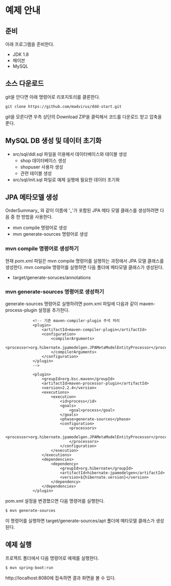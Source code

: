 # 예제 안내

## 준비
아래 프로그램을 준비한다.
* JDK 1.8
* 메이븐
* MySQL

## 소스 다운로드
git을 안다면 아래 명령어로 리포지토리를 클론한다.

```
git clone https://github.com/madvirus/ddd-start.git
```

git을 모른다면 우측 상단의 Download ZIP을 클릭해서 코드를 다운로드 받고 압축을 푼다.

## MySQL DB 생성 및 데이터 초기화

* src/sql/ddl.sql 파일을 이용해서 데이터베이스와 테이블 생성
  * shop 데이터베이스 생성
  * shopuser 사용자 생성
  * 관련 테이블 생성
* src/sql/init.sql 파일로 예제 실행에 필요한 데이터 초기화

## JPA 메타모델 생성
OrderSummary_ 와 같이 이름에 '_'가 포함된 JPA 메타 모델 클래스를 생성하려면 다음 중 한 방법을 사용한다.

* mvn compile 명령어로 생성
* mvn generate-sources 명령어로 생성

### mvn compile 명령어로 생성하기
현재 pom.xml 파일은 mvn compile 명령어를 실행하는 과정에서 JPA 모델 클래스를 생성한다.
mvn compile 명령어를 실행하면 다음 폴더에 메타모델 클래스가 생성된다.

 * target/generate-soruces/annotations

### mvn generate-sources 명령어로 생성하기

generate-sources 명령어로 실행하려면 pom.xml 파일에 다음과 같이 maven-process-plugin 설정을 추가한다.

```
            <!-- 기존 maven-compiler-plugin 주석 처리
            <plugin>
                <artifactId>maven-compiler-plugin</artifactId>
                <configuration>
                    <compilerArguments>
                        <processor>org.hibernate.jpamodelgen.JPAMetaModelEntityProcessor</processor>
                    </compilerArguments>
                </configuration>
            </plugin>
            -->

            <plugin>
                <groupId>org.bsc.maven</groupId>
                <artifactId>maven-processor-plugin</artifactId>
                <version>2.2.4</version>
                <executions>
                    <execution>
                        <id>process</id>
                        <goals>
                            <goal>process</goal>
                        </goals>
                        <phase>generate-sources</phase>
                        <configuration>
                            <processors>
                                <processor>org.hibernate.jpamodelgen.JPAMetaModelEntityProcessor</processor>
                            </processors>
                        </configuration>
                    </execution>
                </executions>
                <dependencies>
                    <dependency>
                        <groupId>org.hibernate</groupId>
                        <artifactId>hibernate-jpamodelgen</artifactId>
                        <version>${hibernate.version}</version>
                    </dependency>
                </dependencies>
            </plugin>
```

pom.xml 설정을 변경했으면 다음 명령어를 실행한다.

```
$ mvn generate-sources
```

이 명령어를 실행하면 target/generate-sources/apt 폴더에 메타모델 클래스가 생성된다.

## 예제 실행

프로젝트 폴더에서 다음 명령어로 예제를 실행한다.

```
$ mvn spring-boot:run
```

http://localhost:8080에 접속하면 결과 화면을 볼 수 있다.
